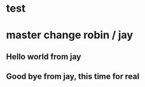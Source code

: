 # test

# master change robin / jay

## Hello world from jay

## Good bye from jay, this time for real
